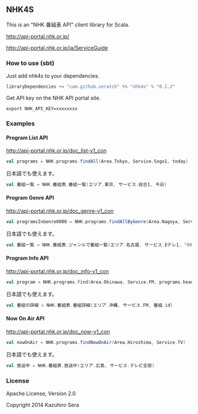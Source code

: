 ## NHK4S

This is an "NHK 番組表 API" client library for Scala.

http://api-portal.nhk.or.jp/

http://api-portal.nhk.or.jp/ja/ServiceGuide


### How to use (sbt)

Just add nhk4s to your dependencies.

```scala
libraryDependencies += "com.github.seratch" %% "nhk4s" % "0.1.2"
```

Get API key on the NHK API portal site.

```
export NHK_API_KEY=xxxxxxxx
```

### Examples

#### Program List API

http://api-portal.nhk.or.jp/doc_list-v1_con

```scala
val programs = NHK.programs.findAll(Area.Tokyo, Service.Sogo1, today)
```

日本語でも使えます。

```scala
val 番組一覧 = NHK.番組表.番組一覧(エリア.東京, サービス.総合1, 今日)
```

#### Program Genre API

http://api-portal.nhk.or.jp/doc_genre-v1_con

```scala
val programsInGenre0000 = NHK.programs.findAllByGenre(Area.Nagoya, Service.ETele1, "0000", today)
```

日本語でも使えます。

```scala
val 番組一覧 = NHK.番組表.ジャンルで番組一覧(エリア.名古屋, サービス.Eテレ1, "0000", 今日)
```

#### Program Info API

http://api-portal.nhk.or.jp/doc_info-v1_con

```scala
val program = NHK.programs.find(Area.Okinawa, Service.FM, programs.head.id)
```

日本語でも使えます。

```scala
val 番組の詳細 = NHK.番組表.番組詳細(エリア.沖縄, サービス.FM, 番組.id)
```

#### Now On Air API

http://api-portal.nhk.or.jp/doc_now-v1_con

```scala
val nowOnAir = NHK.programs.findNowOnAir(Area.Hiroshima, Service.TV)
```

日本語でも使えます。

```scala
val 放送中 = NHK.番組表.放送中(エリア.広島, サービス.テレビ全部)
```

### License

Apache License, Version 2.0

Copyright 2014 Kazuhiro Sera


